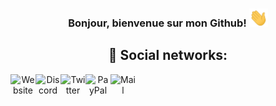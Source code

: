 <div align="center">

### Bonjour, bienvenue sur mon Github! <img src="https://github.com/ABSphreak/ABSphreak/blob/master/gifs/Hi.gif" width="30px">
  
</div>  

<div align="center">
  
  ## 🔗 Social networks:

<a href="https://ultralion.ml" title="Website">
  <img align="left" alt="Website" width="40px" src="https://www.freepnglogos.com/uploads/logo-website-png/logo-website-world-wide-web-the-internet-know-your-meme-7.png" />
</a>
<a href="https://discord.gg/VAm5zqe" title="Discord">
  <img align="left" alt="Discord" width="40px" src="https://upload.wikimedia.org/wikipedia/fr/thumb/0/05/Discord.svg/1200px-Discord.svg.png" />
</a>
<a href="https://www.twitter.com/UltraLon__" title="Twitter">
  <img align="left" alt="Twitter" width="40px" src="https://upload.wikimedia.org/wikipedia/fr/thumb/c/c8/Twitter_Bird.svg/1259px-Twitter_Bird.svg.png" />
</a>
<a href="https://paypal.me/ultralionfr" title="PayPal">
  <img align="left" alt="PayPal" width="40px" src="https://cdn.pixabay.com/photo/2018/05/08/21/29/paypal-3384015_1280.png" />
</a>
<a href="mailto:ultralionfr@gmail.com?subject=[GitHub]%20Contact%20for%20..." title="Mail">
  <img align="left" alt="Mail" width="40px" src="https://upload.wikimedia.org/wikipedia/fr/a/a7/Mail_%28Apple%29_logo.png" />
</a>

</div>
